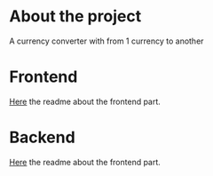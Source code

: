 # About the project

A currency converter with from 1 currency to another

# Frontend

[Here](./frontend/README.md) the readme about the frontend part.

# Backend

[Here](./backend/README.md) the readme about the frontend part.

